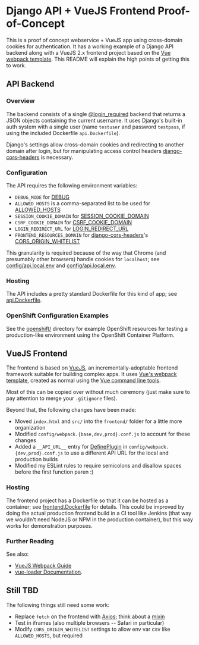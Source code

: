 # Django API + VueJS Frontend Proof-of-Concept

This is a proof of concept webservice + VueJS app using cross-domain cookies for authentication. It has a working
example of a Django API backend along with a VueJS 2.x frontend project based on the
[Vue webpack template](https://github.com/vuejs-templates/webpack).  This README will explain the high points of
getting this to work.

## API Backend

### Overview

The backend consists of a single
[@login_required](https://docs.djangoproject.com/en/1.11/topics/auth/default/#the-login-required-decorator) backend that
returns a JSON objects containing the current username. It uses Django's built-in auth system with a single user (name
`testuser` and password `testpass`, if using the included Dockerfile `api.Dockerfile`).

Django's settings allow cross-domain cookies and redirecting to another domain after login, but for manipulating
access control headers [django-cors-headers](https://github.com/ottoyiu/django-cors-headers) is necessary.

### Configuration

The API requires the following environment variables:
- `DEBUG_MODE` for [DEBUG](https://docs.djangoproject.com/en/1.11/ref/settings/#debug)
- `ALLOWED_HOSTS` is a comma-separated list to be used for
[ALLOWED_HOSTS](https://docs.djangoproject.com/en/1.11/ref/settings/#allowed-hosts)
- `SESSION_COOKIE_DOMAIN` for
[SESSION_COOKIE_DOMAIN](https://docs.djangoproject.com/en/1.11/ref/settings/#session-cookie-domain)
- `CSRF_COOKIE_DOMAIN` for
[CSRF_COOKIE_DOMAIN](https://docs.djangoproject.com/en/1.11/ref/settings/#csrf-cookie-domain)
- `LOGIN_REDIRECT_URL` for
[LOGIN_REDIRECT_URL](https://docs.djangoproject.com/en/1.11/ref/settings/#login-redirect-url)
- `FRONTEND_RESOURCES_DOMAIN` for [django-cors-headers](https://github.com/ottoyiu/django-cors-headers)'s
[CORS_ORIGIN_WHITELIST](https://github.com/ottoyiu/django-cors-headers#cors_origin_whitelist)

This granularity is required because of the way that Chrome (and presumably other browsers) handle cookies for 
`localhost`;  see [config/api.local.env](config/api.local.env) and [config/api.local.env](config/api.prod.env).

### Hosting

The API includes a pretty standard Dockerfile for this kind of app; see [api.Dockerfile](api.Dockerfile).

### OpenShift Configuration Examples

See the [openshift/](openshift) directory for example OpenShift resources for testing a production-like environment
using the OpenShift Container Platform.

## VueJS Frontend

The frontend is based on [VueJS](https://vuejs.org/), an incrementally-adoptable frontend framework suitable for
building complex apps.  It uses [Vue's webpack template](https://github.com/vuejs-templates/webpack), created as normal
using the [Vue command line tools](https://github.com/vuejs/vue-cli).

Most of this can be copied over without much ceremony (just make sure to pay attention to merge your `.gitignore`
files).

Beyond that, the following changes have been made:
- Moved `index.html` and `src/` into the `frontend/` folder for a little more organization
- Modified `config/webpack.{base,dev,prod}.conf.js` to account for these changes
- Added a `__API_URL__` entry for [DefinePlugin](https://webpack.js.org/plugins/define-plugin/) in
`config/webpack.{dev,prod}.conf.js` to use a different API URL for the local and production builds
- Modified my ESLint rules to require semicolons and disallow spaces before the first function paren :)

### Hosting

The frontend project has a Dockerfile so that it can be hosted as a container; see
[frontend.Dockerfile](frontend.Dockerfile) for details.  This could be improved by doing the actual production
frontend build in a CI tool like Jenkins (that way we wouldn't need NodeJS or NPM in the production container), but
this way works for demonstration purposes.

### Further Reading

See also:
- [VueJS Webpack Guide](http://vuejs-templates.github.io/webpack/)
- [vue-loader Documentation](http://vuejs.github.io/vue-loader).

## Still TBD

The following things still need some work:
- Replace `fetch` on the frontend with [Axios](https://github.com/axios/axios); think about a
[mixin](https://vuejs.org/v2/guide/mixins.html)
- Test in iframes (also multiple browsers -- Safari in particular)
- Modify `CORS_ORIGIN_WHITELIST` settings to allow env var csv like `ALLOWED_HOSTS`, but required
